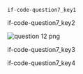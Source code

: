 ```ngMeta
if-code-question7_key1
```

if-code-question7_key2


![question 12 png](assets/question7-image1.png)

if-code-question7_key3


if-code-question7_key4
